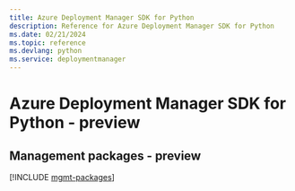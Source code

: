 ```yaml
---
title: Azure Deployment Manager SDK for Python
description: Reference for Azure Deployment Manager SDK for Python
ms.date: 02/21/2024
ms.topic: reference
ms.devlang: python
ms.service: deploymentmanager
---
```

# Azure Deployment Manager SDK for Python - preview

## Management packages - preview
[!INCLUDE [mgmt-packages](deployment-manager-mgmt-index.md)]